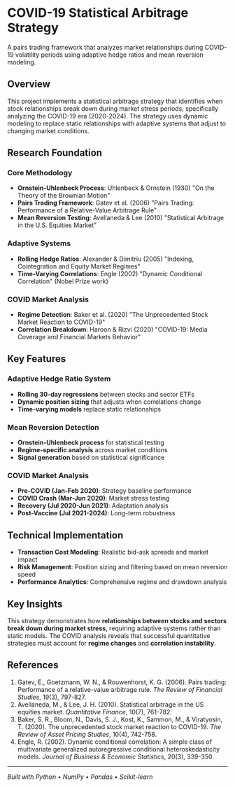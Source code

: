 # COVID-19 Statistical Arbitrage Strategy

A pairs trading framework that analyzes market relationships during COVID-19 volatility periods using adaptive hedge ratios and mean reversion modeling.

## Overview

This project implements a statistical arbitrage strategy that identifies when stock relationships break down during market stress periods, specifically analyzing the COVID-19 era (2020-2024). The strategy uses dynamic modeling to replace static relationships with adaptive systems that adjust to changing market conditions.

## Research Foundation

### Core Methodology
- **Ornstein-Uhlenbeck Process**: Uhlenbeck & Ornstein (1930) "On the Theory of the Brownian Motion"
- **Pairs Trading Framework**: Gatev et al. (2006) "Pairs Trading: Performance of a Relative-Value Arbitrage Rule"
- **Mean Reversion Testing**: Avellaneda & Lee (2010) "Statistical Arbitrage in the U.S. Equities Market"

### Adaptive Systems
- **Rolling Hedge Ratios**: Alexander & Dimitriu (2005) "Indexing, Cointegration and Equity Market Regimes"
- **Time-Varying Correlations**: Engle (2002) "Dynamic Conditional Correlation" (Nobel Prize work)

### COVID Market Analysis
- **Regime Detection**: Baker et al. (2020) "The Unprecedented Stock Market Reaction to COVID-19"
- **Correlation Breakdown**: Haroon & Rizvi (2020) "COVID-19: Media Coverage and Financial Markets Behavior"

## Key Features

### Adaptive Hedge Ratio System
- **Rolling 30-day regressions** between stocks and sector ETFs
- **Dynamic position sizing** that adjusts when correlations change
- **Time-varying models** replace static relationships

### Mean Reversion Detection
- **Ornstein-Uhlenbeck process** for statistical testing
- **Regime-specific analysis** across market conditions
- **Signal generation** based on statistical significance

### COVID Market Analysis
- **Pre-COVID (Jan-Feb 2020)**: Strategy baseline performance
- **COVID Crash (Mar-Jun 2020)**: Market stress testing
- **Recovery (Jul 2020-Jun 2021)**: Adaptation analysis
- **Post-Vaccine (Jul 2021-2024)**: Long-term robustness

## Technical Implementation

- **Transaction Cost Modeling**: Realistic bid-ask spreads and market impact
- **Risk Management**: Position sizing and filtering based on mean reversion speed
- **Performance Analytics**: Comprehensive regime and drawdown analysis


## Key Insights

This strategy demonstrates how **relationships between stocks and sectors break down during market stress**, requiring adaptive systems rather than static models. The COVID analysis reveals that successful quantitative strategies must account for **regime changes** and **correlation instability**.

## References

1. Gatev, E., Goetzmann, W. N., & Rouwenhorst, K. G. (2006). Pairs trading: Performance of a relative-value arbitrage rule. *The Review of Financial Studies*, 19(3), 797-827.
2. Avellaneda, M., & Lee, J. H. (2010). Statistical arbitrage in the US equities market. *Quantitative Finance*, 10(7), 761-782.
3. Baker, S. R., Bloom, N., Davis, S. J., Kost, K., Sammon, M., & Viratyosin, T. (2020). The unprecedented stock market reaction to COVID-19. *The Review of Asset Pricing Studies*, 10(4), 742-758.
4. Engle, R. (2002). Dynamic conditional correlation: A simple class of multivariate generalized autoregressive conditional heteroskedasticity models. *Journal of Business & Economic Statistics*, 20(3), 339-350.

---
*Built with Python • NumPy • Pandas • Scikit-learn*
